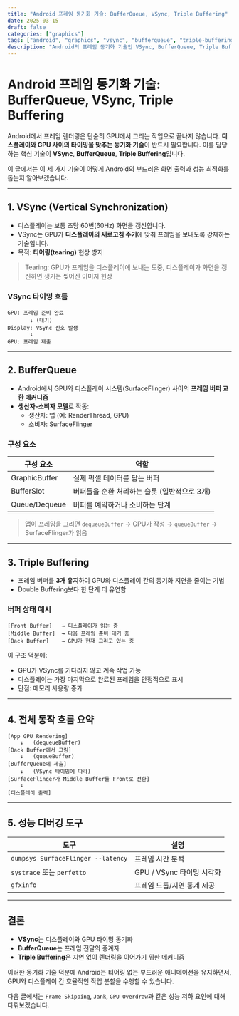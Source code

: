 ```yaml
---
title: "Android 프레임 동기화 기술: BufferQueue, VSync, Triple Buffering"
date: 2025-03-15
draft: false
categories: ["graphics"]
tags: ["android", "graphics", "vsync", "bufferqueue", "triple-buffering"]
description: "Android의 프레임 동기화 기술인 VSync, BufferQueue, Triple Buffering에 대해 구조적으로 설명하고, 각 기술이 어떻게 렌더링 지연과 티어링을 방지하는지 알아봅니다."
---
```


# Android 프레임 동기화 기술: BufferQueue, VSync, Triple Buffering

Android에서 프레임 렌더링은 단순히 GPU에서 그리는 작업으로 끝나지 않습니다. **디스플레이와 GPU 사이의 타이밍을 맞추는 동기화 기술**이 반드시 필요합니다. 이를 담당하는 핵심 기술이 **VSync**, **BufferQueue**, **Triple Buffering**입니다.

이 글에서는 이 세 가지 기술이 어떻게 Android의 부드러운 화면 출력과 성능 최적화를 돕는지 알아보겠습니다.

---

## 1. VSync (Vertical Synchronization)

- 디스플레이는 보통 초당 60번(60Hz) 화면을 갱신합니다.
- VSync는 GPU가 **디스플레이의 새로고침 주기**에 맞춰 프레임을 보내도록 강제하는 기술입니다.
- 목적: **티어링(tearing)** 현상 방지

> Tearing: GPU가 프레임을 디스플레이에 보내는 도중, 디스플레이가 화면을 갱신하면 생기는 찢어진 이미지 현상

### VSync 타이밍 흐름

```text
GPU: 프레임 준비 완료
       ↓ (대기)
Display: VSync 신호 발생
       ↓
GPU: 프레임 제출
```

---

## 2. BufferQueue

- Android에서 GPU와 디스플레이 시스템(SurfaceFlinger) 사이의 **프레임 버퍼 교환 메커니즘**
- **생산자-소비자 모델**로 작동:
  - 생산자: 앱 (예: RenderThread, GPU)
  - 소비자: SurfaceFlinger

### 구성 요소

| 구성 요소 | 역할 |
|-----------|------|
| GraphicBuffer | 실제 픽셀 데이터를 담는 버퍼 |
| BufferSlot | 버퍼들을 순환 처리하는 슬롯 (일반적으로 3개) |
| Queue/Dequeue | 버퍼를 예약하거나 소비하는 단계 |

> 앱이 프레임을 그리면 `dequeueBuffer` → GPU가 작성 → `queueBuffer` → SurfaceFlinger가 읽음

---

## 3. Triple Buffering

- 프레임 버퍼를 **3개 유지**하여 GPU와 디스플레이 간의 동기화 지연을 줄이는 기법
- Double Buffering보다 한 단계 더 유연함

### 버퍼 상태 예시

```text
[Front Buffer]   → 디스플레이가 읽는 중
[Middle Buffer]  → 다음 프레임 준비 대기 중
[Back Buffer]    → GPU가 현재 그리고 있는 중
```

이 구조 덕분에:

- GPU가 VSync를 기다리지 않고 계속 작업 가능
- 디스플레이는 가장 마지막으로 완료된 프레임을 안정적으로 표시
- 단점: 메모리 사용량 증가

---

## 4. 전체 동작 흐름 요약

```text
[App GPU Rendering]
    ↓   (dequeueBuffer)
[Back Buffer에서 그림]
    ↓   (queueBuffer)
[BufferQueue에 제출]
    ↓   (VSync 타이밍에 따라)
[SurfaceFlinger가 Middle Buffer를 Front로 전환]
    ↓
[디스플레이 출력]
```

---

## 5. 성능 디버깅 도구

| 도구 | 설명 |
|------|------|
| `dumpsys SurfaceFlinger --latency` | 프레임 시간 분석 |
| `systrace` 또는 `perfetto` | GPU / VSync 타이밍 시각화 |
| `gfxinfo` | 프레임 드롭/지연 통계 제공 |

---

## 결론

- **VSync**는 디스플레이와 GPU 타이밍 동기화
- **BufferQueue**는 프레임 전달의 중계자
- **Triple Buffering**은 지연 없이 렌더링을 이어가기 위한 메커니즘

이러한 동기화 기술 덕분에 Android는 티어링 없는 부드러운 애니메이션을 유지하면서, GPU와 디스플레이 간 효율적인 작업 분할을 수행할 수 있습니다.

다음 글에서는 `Frame Skipping`, `Jank`, `GPU Overdraw`과 같은 성능 저하 요인에 대해 다뤄보겠습니다.
